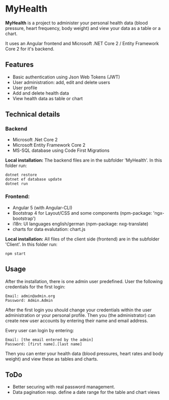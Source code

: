 # MyHealth
**MyHealth** is a project to administer your personal health data (blood pressure, heart frequency, body weight) and view your data as a table or a chart.

It uses an Angular frontend and Microsoft .NET Core 2 / Entity Framework Core 2 for it's backend.

## Features

* Basic authentication using Json Web Tokens (JWT)
* User administration: add, edit and delete users
* User profile
* Add and delete health data
* View health data as table or chart

## Technical details
### Backend ###
* Microsoft .Net Core 2
* Microsoft Entity Framework Core 2
* MS-SQL database using Code First Migrations

**Local installation:**
The backend files are in the subfolder 'MyHealth'. In this folder run:
```
dotnet restore
dotnet ef database update
dotnet run
```

### Frontend:
* Angular 5 (with Angular-CLI)
* Bootstrap 4 for Layout/CSS and some components (npm-package: 'ngx-bootstrap')
* i18n: UI languages english/german (npm-package: nxg-translate)
* charts for data evalutation: chart.js

**Local installation:**
All files of the client side (frontend) are in the subfolder 'Client'. In this folder run:
```
npm start
```
## Usage
After the installation, there is one admin user predefined. User the following credentials for the first login:
```
Email: admin@admin.org
Password: Admin.Admin
```

After the first login you should change your credentials within the user administration or your personal profile.
Then you (the administrator) can create new user accounts by entering their name and email address.

Every user can login by entering:
```
Email: [the email entered by the admin]
Password: [first name].[last name]
```
Then you can enter your health data (blood pressures, heart rates and body weight) and view these as tables and charts.
## ToDo
* Better securing with real password management.
* Data pagination resp. define a date range for the table and chart views